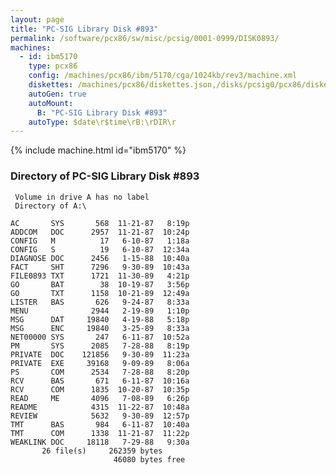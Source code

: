 ```yaml
---
layout: page
title: "PC-SIG Library Disk #893"
permalink: /software/pcx86/sw/misc/pcsig/0001-0999/DISK0893/
machines:
  - id: ibm5170
    type: pcx86
    config: /machines/pcx86/ibm/5170/cga/1024kb/rev3/machine.xml
    diskettes: /machines/pcx86/diskettes.json,/disks/pcsig0/pcx86/diskettes.json
    autoGen: true
    autoMount:
      B: "PC-SIG Library Disk #893"
    autoType: $date\r$time\rB:\rDIR\r
---
```


{% include machine.html id="ibm5170" %}

### Directory of PC-SIG Library Disk #893

     Volume in drive A has no label
     Directory of A:\

    AC       SYS       568  11-21-87   8:19p
    ADDCOM   DOC      2957  11-21-87  10:24p
    CONFIG   M          17   6-10-87   1:18a
    CONFIG   S          19   6-10-87  12:34a
    DIAGNOSE DOC      2456   1-15-88  10:40a
    FACT     SHT      7296   9-30-89  10:43a
    FILE0893 TXT      1721  11-30-89   4:21p
    GO       BAT        38  10-19-87   3:56p
    GO       TXT      1158  10-21-89  12:49a
    LISTER   BAS       626   9-24-87   8:33a
    MENU              2944   2-19-89   1:10p
    MSG      DAT     19840   4-19-88   5:18p
    MSG      ENC     19840   3-25-89   8:33a
    NET00000 SYS       247   6-11-87  10:52a
    PM       SYS      2085   7-28-88   8:19p
    PRIVATE  DOC    121856   9-30-89  11:23a
    PRIVATE  EXE     39168   9-09-89   8:06a
    PS       COM      2534   7-28-88   8:20p
    RCV      BAS       671   6-11-87  10:16a
    RCV      COM      1835  10-20-87  10:35p
    READ     ME       4096   7-08-89   6:26p
    README            4315  11-22-87  10:48a
    REVIEW            5632   9-30-89  12:57p
    TMT      BAS       984   6-11-87  10:40a
    TMT      COM      1338  11-21-87  11:22p
    WEAKLINK DOC     18118   7-29-88   9:30a
           26 file(s)     262359 bytes
                           46080 bytes free
